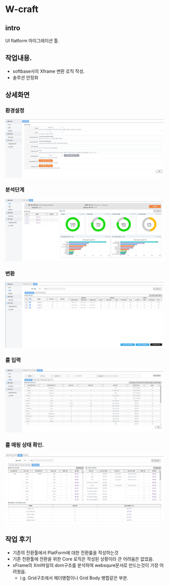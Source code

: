 # W-craft

## intro
UI flatform 마이그레이션 툴.


## 작업내용.
- softbase사의 Xframe 변환 로직 작성.
- 솔루션 안정화

## 상세화면

### 환경설정
![](../resource/wcraft/1.png)


### 분석단계
![](../resource/wcraft/2.png)

### 변환
![](../resource/wcraft/3.png)


### 룰 입력
![](../resource/wcraft/4.png)

### 룰 매핑 상태 확인.
![](../resource/wcraft/5.png)



## 작업 후기
- 기존의 전환툴에서 PlatForm에 대한 전환룰을 작성하는것
- 기존 전환툴에 전환을 위한 Core 로직은 작성된 상황이라 큰 어려움은 없었음.
- xFrame의 Xml파일의 dom구조를 분석하여 websqure문서로 만드는것이 가장 어려웠음.
    - i.g. Grid구조에서 헤더병합이나 Grid Body 병합같은 부분.
